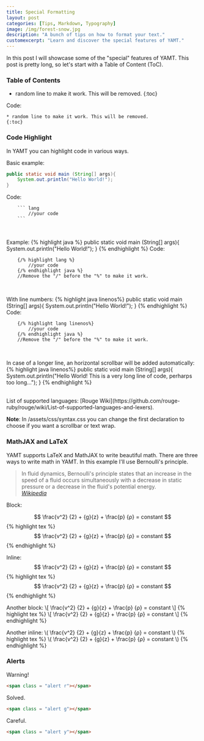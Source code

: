 ```yaml
---
title: Special Formatting
layout: post
categories: [Tips, Markdown, Typography]
image: /img/forest-snow.jpg
description: "A bunch of tips on how to format your text."
customexcerpt: "Learn and discover the special features of YAMT."
---
```

In this post I will showcase some of the "special" features of YAMT.
This post is pretty long, so let's start with a Table of Content (ToC).

### Table of Contents
* random line to make it work. This will be removed.
{:toc}

Code:
``` 
* random line to make it work. This will be removed.
{:toc}
``` 

### Code Highlight
In YAMT you can highlight code in various ways.

Basic example:
``` java
public static void main (String[] args){
    System.out.println("Hello World!");
}
```
Code:
``` 
    ``` lang
        //your code 
    ```
```    
    
<br>

Example:
{% highlight java %}
public static void main (String[] args){
    System.out.println("Hello World!");
}
{% endhighlight %}
Code:
``` 
    {/% highlight lang %}
        //your code 
    {/% endhighlight java %}
    //Remove the "/" before the "%" to make it work.
```

<br>

With line numbers:
{% highlight java linenos%}
public static void main (String[] args){
    System.out.println("Hello World!");
}
{% endhighlight %}
Code:
``` 
    {/% highlight lang linenos%}
        //your code 
    {/% endhighlight java %}
    //Remove the "/" before the "%" to make it work.
```

<br>

In case of a longer line, an horizontal scrollbar will be added automatically:
{% highlight java linenos%}
public static void main (String[] args){
    System.out.println("Hello World! This is a very long line of code, perharps too long...");
}
{% endhighlight %}

<br>
List of supported languages: [Rouge Wiki](https://github.com/rouge-ruby/rouge/wiki/List-of-supported-languages-and-lexers).

**Note**: In /assets/css/syntax.css you can change the first declaration to choose if you want a scrollbar or text wrap.

### MathJAX and LaTeX
YAMT supports LaTeX and MathJAX to write beautiful math.
There are three ways to write math in YAMT. In this example I'll use Bernoulli's principle.
>In fluid dynamics, Bernoulli's principle states that an increase in the 
>speed of a fluid occurs simultaneously with a decrease in static pressure or a decrease in the fluid's potential energy.  
><cite><a href="https://en.wikipedia.org/wiki/Bernoulli%27s_principle">Wikipedia</a></cite>  


Block:  

$$  \frac{v^2} {2} + {g}{z} + \frac{p} {ρ} = constant $$
{% highlight tex %}
$$  \frac{v^2} {2} + {g}{z} + \frac{p} {ρ} = constant $$
{% endhighlight %}

Inline: $$  \frac{v^2} {2} + {g}{z} + \frac{p} {ρ} = constant $$
{% highlight tex %}
$$  \frac{v^2} {2} + {g}{z} + \frac{p} {ρ} = constant $$
{% endhighlight %}  

Another block:
\\[ \frac{v^2} {2} + {g}{z} + \frac{p} {ρ} = constant \\]
{% highlight tex %}
\\[ \frac{v^2} {2} + {g}{z} + \frac{p} {ρ} = constant \\]
{% endhighlight %}  

Another inline: \\( \frac{v^2} {2} + {g}{z} + \frac{p} {ρ} = constant \\)
{% highlight tex %}
\\( \frac{v^2} {2} + {g}{z} + \frac{p} {ρ} = constant \\)
{% endhighlight %}  


### Alerts
<span class = "alert r">Warning!</span>
``` html
<span class = "alert r"></span>
```
<span class = "alert g">Solved.</span>
``` html
<span class = "alert g"></span>
```
<span class = "alert y">Careful.</span>
``` html
<span class = "alert y"></span>
```
